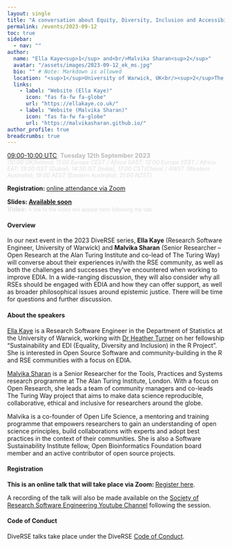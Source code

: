 ```yaml
---
layout: single
title: "A conversation about Equity, Diversity, Inclusion and Accessibility (EDIA) in the RSE community: reflections on successes and challenges"
permalink: /events/2023-09-12
toc: true
sidebar:
  - nav: ""
author:
  name: "Ella Kaye<sup>1</sup> and<br/>Malvika Sharan<sup>2</sup>"
  avatar: "/assets/images/2023-09-12_ek_ms.jpg"
  bio: "" # Note: Markdown is allowed
  location: "<sup>1</sup>University of Warwick, UK<br/><sup>2</sup>The Alan Turing Institute, UK"
  links:
    - label: "Website (Ella Kaye)"
      icon: "fas fa-fw fa-globe"
      url: "https://ellakaye.co.uk/"
    - label: "Website (Malvika Sharan)"
      icon: "fas fa-fw fa-globe"
      url: "https://malvikasharan.github.io/"
author_profile: true
breadcrumbs: true
---
```


<span style="font-size: 1.2em"><strong></strong></span>

<span style="font-size: 1em; color: #bbb;">
        <a
        href="https://www.timeanddate.com/worldclock/fixedtime.html?msg=A+conversation+about+EDIA+in+the+RSE+community%3A+reflections+on+successes+and+challenges&iso=20230912T09&p1=1440&ah=1"
        target="_blank" rel="noopener noreferrer">09:00-10:00 UTC</a>, <strong>Tuesday
        12th September 2023</strong></span><br/>
        <em style="color: #ddd; font-size: 0.8rem;">(10:00 UK/Ireland; 11:00 Europe CEST / Africa SAST; 12:00 Europe EEST / Africa EAT; 13:00 GST (Dubai); 14:30 IST (India); 17:00 CST(China) / AWST (Western Australia); 19:00 AEST (Eastern Australia); 21:00 NZST)</em>

<span style="font-size: 1em"><strong>Registration: </strong> <a href="https://imperial-ac-uk.zoom.us/meeting/register/tJcvcO6tpz4uGNIJRRrFVePCiZd3qEPoGIH6"
target="_blank" rel="noopener noreferrer">online attendance via Zoom</a>

<span style="font-size: 1em"><strong>Slides: <a href="#"
                                                target="_blank" rel="noopener
                                                noreferrer">Available soon</a></strong> 
<br/>
<span style="font-size: 1em; color: #ddd;"><strong>Video:</strong>
<small>A link to the video will appear here following the talk</small></span>

#### Overview

In our next event in the 2023 DiveRSE series, **Ella Kaye** (Research Software
Engineer, University of Warwick) and **Malvika Sharan** (Senior Researcher – Open Research at the Alan Turing Institute and co-lead of The Turing Way)
will converse about their experiences in/with the RSE community, as well as
both the challenges and successes they've encountered when working to improve
EDIA. In a wide-ranging discussion, they will also consider why all RSEs should
be engaged with EDIA and how they can offer support, as well as broader
philosophical issues around epistemic justice. There will be time for questions
and further discussion.

#### About the speakers

[Ella Kaye](https://ellakaye.co.uk/) is a Research Software Engineer in the
Department of Statistics at the University of Warwick, working with [Dr Heather
Turner](https://warwick.ac.uk/fac/sci/statistics/staff/academic-research/turner/)
on her fellowship “Sustainability and EDI (Equality, Diversity and Inclusion)
in the R Project”. She is interested in Open Source Software and
community-building in the R and RSE communities with a focus on EDIA.

[Malvika Sharan](https://malvikasharan.github.io/) is a Senior Researcher for
the Tools, Practices and Systems research programme at The Alan Turing
Institute, London. With a focus on Open Research, she leads a team of community
managers and co-leads The Turing Way project that aims to make data science
reproducible, collaborative, ethical and inclusive for researchers around the
globe.

Malvika is a co-founder of Open Life Science, a mentoring and training
programme that empowers researchers to gain an understanding of open science
principles, build collaborations with experts and adopt best practices in the
context of their communities. She is also a Software Sustainability Institute
fellow, Open Bioinformatics Foundation board member and an active contributor
of open source projects.

#### Registration

<strong>This is an online talk that will take place via Zoom: </strong><a href="https://imperial-ac-uk.zoom.us/meeting/register/tJcvcO6tpz4uGNIJRRrFVePCiZd3qEPoGIH6"
target="_blank" rel="noopener noreferrer">Register here</a>. 

A recording of the talk will also be made available on the [Society of Research
Software Engineering Youtube
Channel](https://www.youtube.com/channel/UCL7rYOIAP1Rx_VajLPDF-hA) following the session.

#### Code of Conduct

DiveRSE talks take place under the DiveRSE <a href="/code_of_conduct" target="_blank" rel="noopener noreferrer">Code of Conduct</a>.
